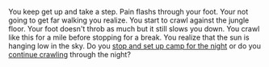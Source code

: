 You keep get up and take a step. Pain flashs through your foot. Your not going
to get far walking you realize. You start to crawl against the jungle floor.
Your foot doesn't throb as much but it still slows you down. You crawl like this
for a mile before stopping for a break. You realize that the sun is hanging low
in the sky. Do you [stop and set up camp for the night](./campnight1.md) or do
you [continue crawling](./crawling.md) through the night?
